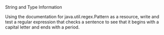 String and Type Information

Using the documentation for java.util.regex.Pattern as a resource, write and test a regular expression that checks a sentence to see that it begins with a capital letter and ends with a period.

